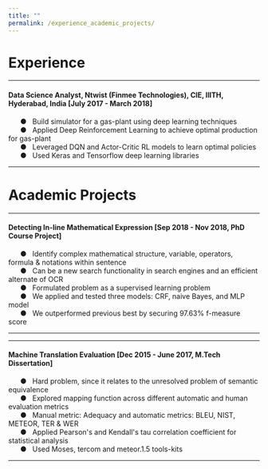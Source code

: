 ```yaml
---
title: ""
permalink: /experience_academic_projects/
---
```


# Experience 
---  
#### Data Science Analyst, Ntwist (Finmee Technologies), CIE, IIITH, Hyderabad, India [July 2017 - March 2018]
&nbsp; &nbsp; &nbsp; &#9679; &nbsp; Build simulator for a gas-plant using deep learning techniques  
&nbsp; &nbsp; &nbsp; &#9679; &nbsp; Applied Deep Reinforcement Learning to achieve optimal production for gas-plant  
&nbsp; &nbsp; &nbsp; &#9679; &nbsp; Leveraged DQN and Actor-Critic RL models to learn optimal policies  
&nbsp; &nbsp; &nbsp; &#9679; &nbsp; Used Keras and Tensorflow deep learning libraries

---

# Academic Projects
---
#### Detecting In-line Mathematical Expression [Sep 2018 - Nov 2018, PhD Course Project]
&nbsp; &nbsp; &nbsp; &#9679; &nbsp; Identify complex mathematical structure, variable, operators, formula & notations within sentence  
&nbsp; &nbsp; &nbsp; &#9679; &nbsp; Can be a new search functionality in search engines and an efficient alternate of OCR  
&nbsp; &nbsp; &nbsp; &#9679; &nbsp; Formulated problem as a supervised learning problem  
&nbsp; &nbsp; &nbsp; &#9679; &nbsp; We applied and tested three models: CRF, naive Bayes, and MLP model  
&nbsp; &nbsp; &nbsp; &#9679; &nbsp; We outperformed previous best by securing 97.63% f-measure score  

---
---  
#### Machine Translation Evaluation [Dec 2015 - June 2017, M.Tech Dissertation]
&nbsp; &nbsp; &nbsp; &#9679; &nbsp; Hard problem, since it relates to the unresolved problem of semantic equivalence  
&nbsp; &nbsp; &nbsp; &#9679; &nbsp; Explored mapping function across different automatic and human evaluation metrics  
&nbsp; &nbsp; &nbsp; &#9679; &nbsp; Manual metric: Adequacy and automatic metrics: BLEU, NIST, METEOR, TER & WER  
&nbsp; &nbsp; &nbsp; &#9679; &nbsp; Applied Pearson's and Kendall's tau correlation coefficient for statistical analysis  
&nbsp; &nbsp; &nbsp; &#9679; &nbsp; Used Moses, tercom and meteor.1.5 tools-kits  

---

